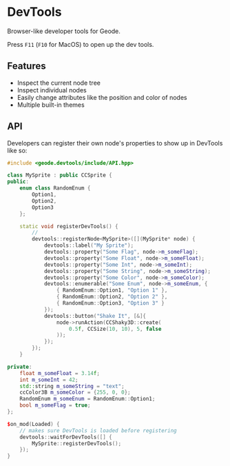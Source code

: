 # DevTools

Browser-like developer tools for Geode.

Press `F11` (`F10` for MacOS) to open up the dev tools.

## Features

 * Inspect the current node tree
 * Inspect individual nodes
 * Easily change attributes like the position and color of nodes
 * Multiple built-in themes

## API

Developers can register their own node's properties to show up in DevTools like so:

```cpp
#include <geode.devtools/include/API.hpp>

class MySprite : public CCSprite {
public:
    enum class RandomEnum {
        Option1,
        Option2,
        Option3
    };

    static void registerDevTools() {
        // 
        devtools::registerNode<MySprite>([](MySprite* node) {
            devtools::label("My Sprite");
            devtools::property("Some Flag", node->m_someFlag);
            devtools::property("Some Float", node->m_someFloat);
            devtools::property("Some Int", node->m_someInt);
            devtools::property("Some String", node->m_someString);
            devtools::property("Some Color", node->m_someColor);
            devtools::enumerable("Some Enum", node->m_someEnum, {
                { RandomEnum::Option1, "Option 1" },
                { RandomEnum::Option2, "Option 2" },
                { RandomEnum::Option3, "Option 3" }
            });
            devtools::button("Shake It", [&]{
                node->runAction(CCShaky3D::create(
                    0.5f, CCSize(10, 10), 5, false
                ));
            });
        });
    }

private:
    float m_someFloat = 3.14f;
    int m_someInt = 42;
    std::string m_someString = "text";
    ccColor3B m_someColor = {255, 0, 0};
    RandomEnum m_someEnum = RandomEnum::Option1;
    bool m_someFlag = true;
};

$on_mod(Loaded) {
    // makes sure DevTools is loaded before registering
    devtools::waitForDevTools([] {
        MySprite::registerDevTools();
    });
}
```